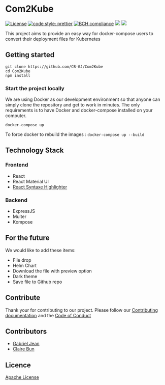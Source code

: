 # Com2Kube

[![License](https://img.shields.io/badge/License-Apache%202.0-blue.svg)](https://opensource.org/licenses/Apache-2.) [![code style: prettier](https://img.shields.io/badge/code_style-prettier-ff69b4.svg?style=flat-square)](https://github.com/prettier/prettier) [![BCH compliance](https://bettercodehub.com/edge/badge/CB-GJ/Com2Kube?branch=master)](https://bettercodehub.com/) ![](https://github.com/CB-GJ/Com2kube/workflows/Build%20Frontend/badge.svg) ![](https://github.com/CB-GJ/Com2kube/workflows/Build%20Backend/badge.svg)

This project aims to provide an easy way for docker-compose users to convert their deployment files for Kubernetes

## Getting started

```text
git clone https://github.com/CB-GJ/Com2Kube
cd Com2Kube
npm install
```

### Start the project locally
We are using Docker as our development environment so that anyone can simply clone the repository and get to work in minutes. 
The only requirements is to have Docker and docker-compose installed on your computer. 


```text
docker-compose up
```

To force docker to rebuild the images : `docker-compose up --build` 

## Technology Stack

### Frontend

- React
- React Material UI
- [React Syntaxe Highlighter](https://github.com/conorhastings/react-syntax-highlighter/tree/f7e4774b9cbc76fb42ee97e8861349aa1d50e532)

### Backend

- ExpressJS
- Multer
- Kompose

## For the future

We would like to add these items:

- File drop
- Helm Chart
- Download the file with preview option
- Dark theme
- Save file to Github repo

## Contribute

Thank your for contributing to our project. Please follow our [Contributing documentation](CONTRIBUTING.md) and the [Code of Conduct](CODE-OF-CONDUCT.md)

## Contributors

- [Gabriel Jean](https://github.com/GabrielJean)
- [Claire Bun](https://github.com/cbun097)

## Licence

[Apache License](LICENCE.md)
